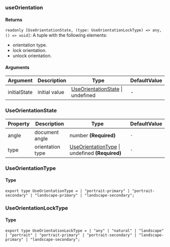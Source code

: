 ### useOrientation

#### Returns
`readonly [UseOrientationState, (type: UseOrientationLockType) => any, () => void]`: A tuple with the following elements:
- orientation type.
- lock orientation.
- unlock orientation.

#### Arguments
|Argument|Description|Type|DefaultValue|
|---|---|---|---|
|initialState|initial value|[UseOrientationState](#UseOrientationState) \| undefined |-|

### UseOrientationState

|Property|Description|Type|DefaultValue|
|---|---|---|---|
|angle|document angle|number  **(Required)**|`-`|
|type|orientation type|[UseOrientationType](#UseOrientationType) \| undefined  **(Required)**|`-`|

### UseOrientationType

#### Type

`export type UseOrientationType =
  | "portrait-primary"
  | "portrait-secondary"
  | "landscape-primary"
  | "landscape-secondary";`


### UseOrientationLockType

#### Type

`export type UseOrientationLockType =
  | "any"
  | "natural"
  | "landscape"
  | "portrait"
  | "portrait-primary"
  | "portrait-secondary"
  | "landscape-primary"
  | "landscape-secondary";`
